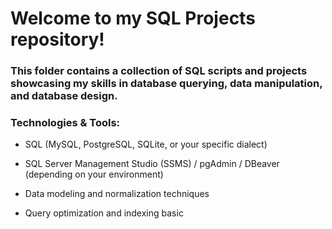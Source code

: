 # Welcome to my SQL Projects repository! 

### This folder contains a collection of SQL scripts and projects showcasing my skills in database querying, data manipulation, and database design.

### Technologies & Tools:

- SQL (MySQL, PostgreSQL, SQLite, or your specific dialect)

- SQL Server Management Studio (SSMS) / pgAdmin / DBeaver (depending on your environment)

- Data modeling and normalization techniques

- Query optimization and indexing basic
